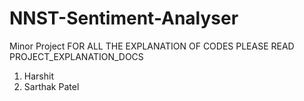 # NNST-Sentiment-Analyser
Minor Project
FOR ALL THE EXPLANATION OF CODES PLEASE READ PROJECT_EXPLANATION_DOCS
1. Harshit 
2. Sarthak Patel
